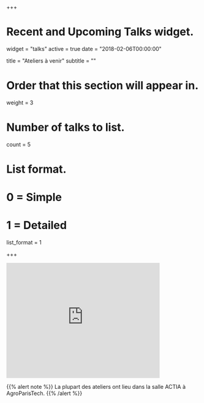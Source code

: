 +++
# Recent and Upcoming Talks widget.
widget = "talks"
active = true
date = "2018-02-06T00:00:00"

title = "Ateliers à venir"
subtitle = ""

# Order that this section will appear in.
weight = 3

# Number of talks to list.
count = 5

# List format.
#   0 = Simple
#   1 = Detailed
list_format = 1

+++

<iframe src="https://calendar.google.com/calendar/embed?showNav=0&amp;showDate=0&amp;showPrint=0&amp;showTabs=0&amp;showCalendars=0&amp;showTz=0&amp;height=300&amp;wkst=1&amp;bgcolor=%23FFFFFF&amp;src=62uu3fdqq173b5ne6e6gqbtt9s%40group.calendar.google.com&amp;color=%2323164E&amp;ctz=Europe%2FParis" style="border-width:0" width="400" height="300" frameborder="0" scrolling="no"></iframe>

{{% alert note %}}
La plupart des ateliers ont lieu dans la salle ACTIA à AgroParisTech.
{{% /alert %}}
